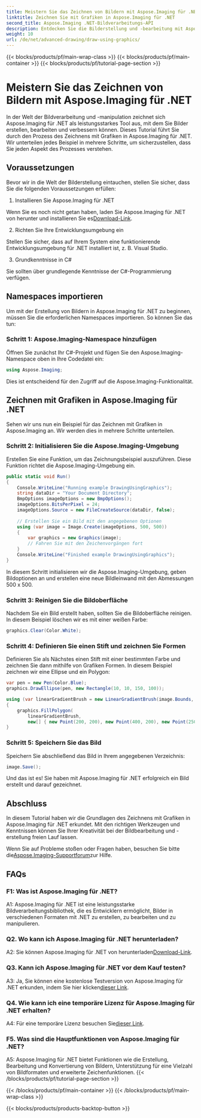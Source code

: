 ```yaml
---
title: Meistern Sie das Zeichnen von Bildern mit Aspose.Imaging für .NET
linktitle: Zeichnen Sie mit Grafiken in Aspose.Imaging für .NET
second_title: Aspose.Imaging .NET-Bildverarbeitungs-API
description: Entdecken Sie die Bilderstellung und -bearbeitung mit Aspose.Imaging für .NET. Lernen Sie, Bilder mühelos in C# zu zeichnen und zu bearbeiten.
weight: 10
url: /de/net/advanced-drawing/draw-using-graphics/
---
```


{{< blocks/products/pf/main-wrap-class >}}
{{< blocks/products/pf/main-container >}}
{{< blocks/products/pf/tutorial-page-section >}}

# Meistern Sie das Zeichnen von Bildern mit Aspose.Imaging für .NET

In der Welt der Bildverarbeitung und -manipulation zeichnet sich Aspose.Imaging für .NET als leistungsstarkes Tool aus, mit dem Sie Bilder erstellen, bearbeiten und verbessern können. Dieses Tutorial führt Sie durch den Prozess des Zeichnens mit Grafiken in Aspose.Imaging für .NET. Wir unterteilen jedes Beispiel in mehrere Schritte, um sicherzustellen, dass Sie jeden Aspekt des Prozesses verstehen.

## Voraussetzungen

Bevor wir in die Welt der Bilderstellung eintauchen, stellen Sie sicher, dass Sie die folgenden Voraussetzungen erfüllen:

1. Installieren Sie Aspose.Imaging für .NET

 Wenn Sie es noch nicht getan haben, laden Sie Aspose.Imaging für .NET von herunter und installieren Sie es[Download-Link](https://releases.aspose.com/imaging/net/).

2. Richten Sie Ihre Entwicklungsumgebung ein

Stellen Sie sicher, dass auf Ihrem System eine funktionierende Entwicklungsumgebung für .NET installiert ist, z. B. Visual Studio.

3. Grundkenntnisse in C#

Sie sollten über grundlegende Kenntnisse der C#-Programmierung verfügen.

## Namespaces importieren

Um mit der Erstellung von Bildern in Aspose.Imaging für .NET zu beginnen, müssen Sie die erforderlichen Namespaces importieren. So können Sie das tun:

### Schritt 1: Aspose.Imaging-Namespace hinzufügen

Öffnen Sie zunächst Ihr C#-Projekt und fügen Sie den Aspose.Imaging-Namespace oben in Ihre Codedatei ein:

```csharp
using Aspose.Imaging;
```

Dies ist entscheidend für den Zugriff auf die Aspose.Imaging-Funktionalität.

## Zeichnen mit Grafiken in Aspose.Imaging für .NET

Sehen wir uns nun ein Beispiel für das Zeichnen mit Grafiken in Aspose.Imaging an. Wir werden dies in mehrere Schritte unterteilen.

### Schritt 2: Initialisieren Sie die Aspose.Imaging-Umgebung

Erstellen Sie eine Funktion, um das Zeichnungsbeispiel auszuführen. Diese Funktion richtet die Aspose.Imaging-Umgebung ein.

```csharp
public static void Run()
{
    Console.WriteLine("Running example DrawingUsingGraphics");
    string dataDir = "Your Document Directory";
    BmpOptions imageOptions = new BmpOptions();
    imageOptions.BitsPerPixel = 24;
    imageOptions.Source = new FileCreateSource(dataDir, false);
    
    // Erstellen Sie ein Bild mit den angegebenen Optionen
    using (var image = Image.Create(imageOptions, 500, 500))
    {
        var graphics = new Graphics(image);
        // Fahren Sie mit den Zeichenvorgängen fort
    }
    Console.WriteLine("Finished example DrawingUsingGraphics");
}
```

In diesem Schritt initialisieren wir die Aspose.Imaging-Umgebung, geben Bildoptionen an und erstellen eine neue Bildleinwand mit den Abmessungen 500 x 500.

### Schritt 3: Reinigen Sie die Bildoberfläche

Nachdem Sie ein Bild erstellt haben, sollten Sie die Bildoberfläche reinigen. In diesem Beispiel löschen wir es mit einer weißen Farbe:

```csharp
graphics.Clear(Color.White);
```

### Schritt 4: Definieren Sie einen Stift und zeichnen Sie Formen

Definieren Sie als Nächstes einen Stift mit einer bestimmten Farbe und zeichnen Sie dann mithilfe von Grafiken Formen. In diesem Beispiel zeichnen wir eine Ellipse und ein Polygon:

```csharp
var pen = new Pen(Color.Blue);
graphics.DrawEllipse(pen, new Rectangle(10, 10, 150, 100));

using (var linearGradientBrush = new LinearGradientBrush(image.Bounds, Color.Red, Color.White, 45f))
{
    graphics.FillPolygon(
        linearGradientBrush,
        new[] { new Point(200, 200), new Point(400, 200), new Point(250, 350) });
}
```

### Schritt 5: Speichern Sie das Bild

Speichern Sie abschließend das Bild in Ihrem angegebenen Verzeichnis:

```csharp
image.Save();
```

Und das ist es! Sie haben mit Aspose.Imaging für .NET erfolgreich ein Bild erstellt und darauf gezeichnet.

## Abschluss

In diesem Tutorial haben wir die Grundlagen des Zeichnens mit Grafiken in Aspose.Imaging für .NET erkundet. Mit den richtigen Werkzeugen und Kenntnissen können Sie Ihrer Kreativität bei der Bildbearbeitung und -erstellung freien Lauf lassen.

 Wenn Sie auf Probleme stoßen oder Fragen haben, besuchen Sie bitte die[Aspose.Imaging-Supportforum](https://forum.aspose.com/)zur Hilfe.

## FAQs

### F1: Was ist Aspose.Imaging für .NET?

A1: Aspose.Imaging für .NET ist eine leistungsstarke Bildverarbeitungsbibliothek, die es Entwicklern ermöglicht, Bilder in verschiedenen Formaten mit .NET zu erstellen, zu bearbeiten und zu manipulieren.

### Q2. Wo kann ich Aspose.Imaging für .NET herunterladen?

 A2: Sie können Aspose.Imaging für .NET von herunterladen[Download-Link](https://releases.aspose.com/imaging/net/).

### Q3. Kann ich Aspose.Imaging für .NET vor dem Kauf testen?

 A3: Ja, Sie können eine kostenlose Testversion von Aspose.Imaging für .NET erkunden, indem Sie hier klicken[dieser Link](https://releases.aspose.com/).

### Q4. Wie kann ich eine temporäre Lizenz für Aspose.Imaging für .NET erhalten?

 A4: Für eine temporäre Lizenz besuchen Sie[dieser Link](https://purchase.aspose.com/temporary-license/).

### F5. Was sind die Hauptfunktionen von Aspose.Imaging für .NET?

A5: Aspose.Imaging für .NET bietet Funktionen wie die Erstellung, Bearbeitung und Konvertierung von Bildern, Unterstützung für eine Vielzahl von Bildformaten und erweiterte Zeichenfunktionen.
{{< /blocks/products/pf/tutorial-page-section >}}

{{< /blocks/products/pf/main-container >}}
{{< /blocks/products/pf/main-wrap-class >}}

{{< blocks/products/products-backtop-button >}}
